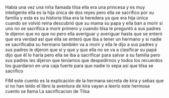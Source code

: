 Había una vez una niña llamada tilsa ella era una princesa y es muy inteligente
ella es la hija única de dos reyes pero ella se sacrifico por su familia y esta
es su historia tilsa era la heredera ya que era hija única cuando se volvió
reina descubrió que su mama su papa y ella ban a morir si uno no se sacrifica a
morir primero y cuando tilsa le preguntó a sus padres le dijeron que no que no
pero ella averiguar y averiguar hasta que se enteró que era verdad así que ella
se enteró que iba a tener un hermano y si nadie se sacrificaba su hermano
también va a morir y ella le dijo a sus padres y sus padres le dijeron que sí y
que y que ella no se va a clasificar su papá dijo que él lo haría pero ella se
iba a sacrificar para salvar a su familia pero sus padres les dijeron que
teníamos que despedirnos y todos los recuerdos los guardaron en una caja fuerte
para que nadie lo sepa así que tilsa se sacrifico

FIM este cuento es la explicación de la hermana secreta de kira y sebas que si
no han leído el libro la aventura de kira vayan a leerlo este hermosa cuento se
llama La sacrificacion de Tilsa
